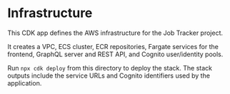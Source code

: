 # Infrastructure

This CDK app defines the AWS infrastructure for the Job Tracker project.

It creates a VPC, ECS cluster, ECR repositories, Fargate services for the
frontend, GraphQL server and REST API, and Cognito user/identity pools.

Run `npx cdk deploy` from this directory to deploy the stack. The stack outputs
include the service URLs and Cognito identifiers used by the application.
